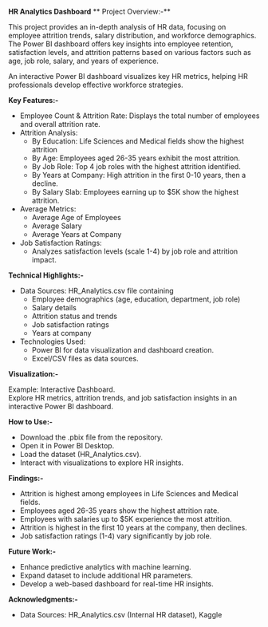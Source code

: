 **HR Analytics Dashboard**
**
Project Overview:-**

This project provides an in-depth analysis of HR data, focusing on employee attrition trends, salary distribution, and workforce demographics. The Power BI dashboard offers key insights into employee retention, satisfaction levels, and attrition patterns based on various factors such as age, job role, salary, and years of experience.

An interactive Power BI dashboard visualizes key HR metrics, helping HR professionals develop effective workforce strategies.

**Key Features:-**
- Employee Count & Attrition Rate: Displays the total number of employees and overall attrition rate.
- Attrition Analysis:
   - By Education: Life Sciences and Medical fields show the highest attrition
   - By Age: Employees aged 26-35 years exhibit the most attrition.
   - By Job Role: Top 4 job roles with the highest attrition identified.
   - By Years at Company: High attrition in the first 0-10 years, then a decline.
   - By Salary Slab: Employees earning up to $5K show the highest attrition.
- Average Metrics:
   - Average Age of Employees
   - Average Salary
   - Average Years at Company
- Job Satisfaction Ratings:
   - Analyzes satisfaction levels (scale 1-4) by job role and attrition impact.

**Technical Highlights:-**
- Data Sources: HR_Analytics.csv file containing
   - Employee demographics (age, education, department, job role)
   - Salary details
   - Attrition status and trends
   - Job satisfaction ratings
   - Years at company
- Technologies Used:
  - Power BI for data visualization and dashboard creation.
  - Excel/CSV files as data sources.

**Visualization:-**

  Example: Interactive Dashboard.  
  Explore HR metrics, attrition trends, and job satisfaction insights in an interactive Power BI dashboard.

**How to Use:-**
- Download the .pbix file from the repository.
- Open it in Power BI Desktop.
- Load the dataset (HR_Analytics.csv).
- Interact with visualizations to explore HR insights.

**Findings:-**
- Attrition is highest among employees in Life Sciences and Medical fields.
- Employees aged 26-35 years show the highest attrition rate.
- Employees with salaries up to $5K experience the most attrition.
- Attrition is highest in the first 10 years at the company, then declines.
- Job satisfaction ratings (1-4) vary significantly by job role.

**Future Work:-**
- Enhance predictive analytics with machine learning.
- Expand dataset to include additional HR parameters.
- Develop a web-based dashboard for real-time HR insights.

**Acknowledgments:-**
- Data Sources: HR_Analytics.csv (Internal HR dataset), Kaggle
